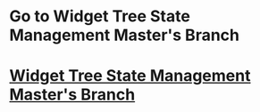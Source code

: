 <h1>Go to Widget Tree State Management Master's  Branch</h1>
<h1><a href= 'https://github.com/AvinandanBose/statemanagement'>Widget Tree State Management Master's  Branch</a></h1>
